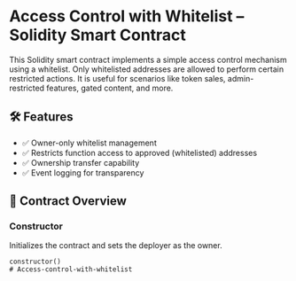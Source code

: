 # Access Control with Whitelist – Solidity Smart Contract

This Solidity smart contract implements a simple access control mechanism using a whitelist. Only whitelisted addresses are allowed to perform certain restricted actions. It is useful for scenarios like token sales, admin-restricted features, gated content, and more.

## 🛠 Features

- ✅ Owner-only whitelist management
- ✅ Restricts function access to approved (whitelisted) addresses
- ✅ Ownership transfer capability
- ✅ Event logging for transparency

## 📄 Contract Overview

### Constructor
Initializes the contract and sets the deployer as the owner.

```solidity
constructor()
# Access-control-with-whitelist
